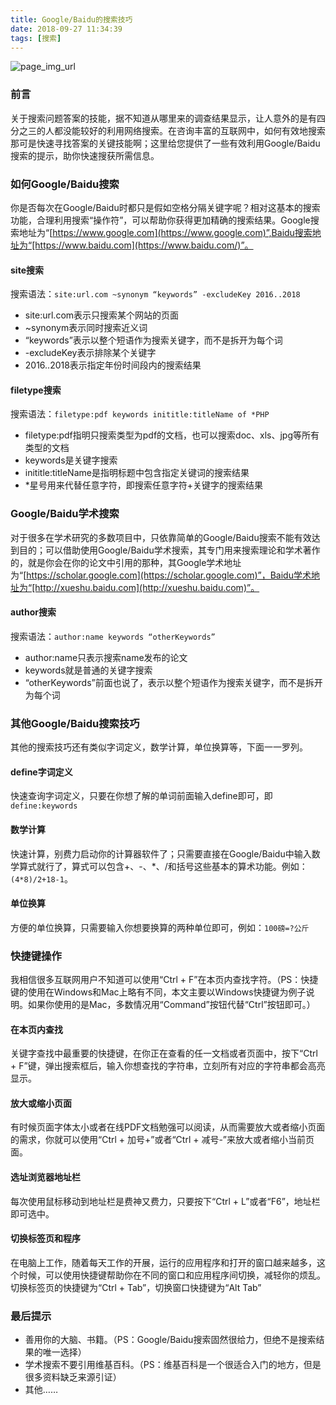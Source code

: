 ```yaml
---
title: Google/Baidu的搜索技巧
date: 2018-09-27 11:34:39
tags: [搜索]
---
```


![page_img_url](https://images.unsplash.com/photo-1504292004442-f285299403fa)

### 前言

关于搜索问题答案的技能，据不知道从哪里来的调查结果显示，让人意外的是有四分之三的人都没能较好的利用网络搜索。在咨询丰富的互联网中，如何有效地搜索那可是快速寻找答案的关键技能啊；这里给您提供了一些有效利用Google/Baidu搜索的提示，助你快速搜获所需信息。

### 如何Google/Baidu搜索

你是否每次在Google/Baidu时都只是假如空格分隔关键字呢？相对这基本的搜索功能，合理利用搜索“操作符”，可以帮助你获得更加精确的搜索结果。Google搜索地址为“[https://www.google.com](https://www.google.com)”,Baidu搜索地址为“[https://www.baidu.com](https://www.baidu.com/)”。

<!--more-->

#### site搜索

搜索语法：`site:url.com ~synonym “keywords” -excludeKey 2016..2018`

- site:url.com表示只搜索某个网站的页面
- ~synonym表示同时搜索近义词
- “keywords”表示以整个短语作为搜索关键字，而不是拆开为每个词
- -excludeKey表示排除某个关键字
- 2016..2018表示指定年份时间段内的搜索结果

#### filetype搜索

搜索语法：`filetype:pdf keywords inititle:titleName of *PHP`

- filetype:pdf指明只搜索类型为pdf的文档，也可以搜索doc、xls、jpg等所有类型的文档
- keywords是关键字搜索
- inititle:titleName是指明标题中包含指定关键词的搜索结果
- \*星号用来代替任意字符，即搜索任意字符+关键字的搜索结果

### Google/Baidu学术搜索

对于很多在学术研究的多数项目中，只依靠简单的Google/Baidu搜索不能有效达到目的；可以借助使用Google/Baidu学术搜索，其专门用来搜索理论和学术著作的，就是你会在你的论文中引用的那种，其Google学术地址为“[https://scholar.google.com](https://scholar.google.com)”，Baidu学术地址为“[http://xueshu.baidu.com](http://xueshu.baidu.com)”。

#### author搜索

搜索语法：`author:name keywords “otherKeywords”`

- author:name只表示搜索name发布的论文
- keywords就是普通的关键字搜索
- “otherKeywords”前面也说了，表示以整个短语作为搜索关键字，而不是拆开为每个词

### 其他Google/Baidu搜索技巧

其他的搜索技巧还有类似字词定义，数学计算，单位换算等，下面一一罗列。

#### define字词定义

快速查询字词定义，只要在你想了解的单词前面输入define即可，即`define:keywords`

#### 数学计算

快速计算，别费力启动你的计算器软件了；只需要直接在Google/Baidu中输入数学算式就行了，算式可以包含+、-、*、/和括号这些基本的算术功能。例如：`(4*8)/2+18-1`。

#### 单位换算

方便的单位换算，只需要输入你想要换算的两种单位即可，例如：`100磅=?公斤`

### 快捷键操作

我相信很多互联网用户不知道可以使用“Ctrl + F”在本页内查找字符。（PS：快捷键的使用在Windows和Mac上略有不同，本文主要以Windows快捷键为例子说明。如果你使用的是Mac，多数情况用“Command”按钮代替“Ctrl”按钮即可。）

#### 在本页内查找

关键字查找中最重要的快捷键，在你正在查看的任一文档或者页面中，按下“Ctrl + F”键，弹出搜索框后，输入你想查找的字符串，立刻所有对应的字符串都会高亮显示。

#### 放大或缩小页面

有时候页面字体太小或者在线PDF文档勉强可以阅读，从而需要放大或者缩小页面的需求，你就可以使用“Ctrl + 加号+”或者“Ctrl + 减号-”来放大或者缩小当前页面。

#### 选址浏览器地址栏

每次使用鼠标移动到地址栏是费神又费力，只要按下“Ctrl + L”或者“F6”，地址栏即可选中。

#### 切换标签页和程序

在电脑上工作，随着每天工作的开展，运行的应用程序和打开的窗口越来越多，这个时候，可以使用快捷键帮助你在不同的窗口和应用程序间切换，减轻你的烦乱。切换标签页的快捷键为“Ctrl + Tab”，切换窗口快捷键为“Alt Tab”

### 最后提示

- 善用你的大脑、书籍。（PS：Google/Baidu搜索固然很给力，但绝不是搜索结果的唯一选择）
- 学术搜索不要引用维基百科。（PS：维基百科是一个很适合入门的地方，但是很多资料缺乏来源引证）
- 其他……